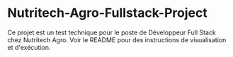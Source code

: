 # Nutritech-Agro-Fullstack-Project
Ce projet est un test technique pour le poste de Développeur Full Stack chez Nutritech Agro.  Voir le README pour des instructions de visualisation et d'exécution.
